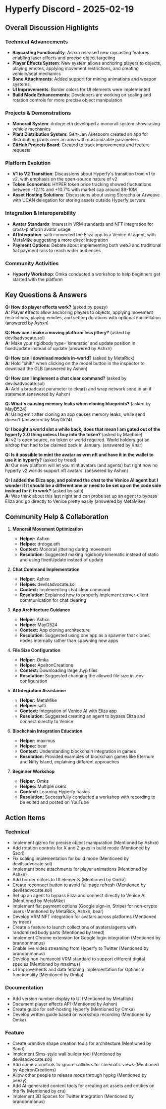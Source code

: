 # Hyperfy Discord - 2025-02-19

## Overall Discussion Highlights

### Technical Advancements
- **Raycasting Functionality**: Ashxn released new raycasting features enabling laser effects and precise object targeting
- **Player Effects System**: New system allows anchoring players to objects, playing emotes, applying movement restrictions, and creating vehicle/seat mechanics
- **Bone Attachments**: Added support for mining animations and weapon systems
- **UI Improvements**: Border colors for UI elements were implemented
- **Build Mode Enhancements**: Developers are working on scaling and rotation controls for more precise object manipulation

### Projects & Demonstrations
- **Monorail System**: drdoge.eth developed a monorail system showcasing vehicle mechanics
- **Plant Distribution System**: Gert-Jan Akerboom created an app for distributing plants over an area with customizable parameters
- **GitHub Projects Board**: Created to track improvements and feature requests

### Platform Evolution
- **V1 to V2 Transition**: Discussions about Hyperfy's transition from v1 to v2, with emphasis on the open-source nature of v2
- **Token Economics**: HYPER token price tracking showed fluctuations between -12.1% and +10.7% with market cap around $9-10M
- **Asset Hosting Solutions**: Discussions about using Storacha or Arweave with UCAN delegation for storing assets outside Hyperfy servers

### Integration & Interoperability
- **Avatar Standards**: Interest in VRM standards and NFT integration for cross-platform avatar usage
- **AI Integration**: saltï connected the Eliza app to a Venice AI agent, with MetaMike suggesting a more direct integration
- **Payment Options**: Debate about implementing both web3 and traditional fiat payment rails to reach wider audiences

### Community Activities
- **Hyperfy Workshop**: Omka conducted a workshop to help beginners get started with the platform

## Key Questions & Answers

**Q: How do player effects work?** (asked by peezy)  
**A:** Player effects allow anchoring players to objects, applying movement restrictions, playing emotes, and setting durations with optional cancellation (answered by Ashxn)

**Q: How can I make a moving platform less jittery?** (asked by devilsadvocate.sol)  
**A:** Make your rigidbody type='kinematic' and update position in fixedUpdate instead of update (answered by Ashxn)

**Q: How can I download models in-world?** (asked by MetaRick)  
**A:** Hold "shift" when clicking on the model button in the inspector to download the GLB (answered by Ashxn)

**Q: How can I implement a chat clear command?** (asked by devilsadvocate.sol)  
**A:** Add a broadcast parameter to clear() and wrap network send in an if statement (answered by Ashxn)

**Q: What's causing memory leaks when cloning blueprints?** (asked by MayD524)  
**A:** Using emit after cloning an app causes memory leaks, while send doesn't (answered by MayD524)

**Q: I bought a world slot a while back, does that mean I am gated out of the hyperfy 2.0 thing unless I buy into the token?** (asked by Maebbie)  
**A:** v2 is open source, no token or world required. World holders got an airdrop that had to be claimed back in January. (answered by Knar)

**Q: Is it possible to mint the avatar as vrm nft and have it in the wallet to use it in hyperfy?** (asked by treed)  
**A:** Our new platform will let you mint avatars (and agents) but right now no hyperfy v2 worlds support nft avatars. (answered by Ashxn)

**Q: I added the Eliza app, and pointed the chat to the Venice AI agent but I wonder if it should be a different one or need to be set up on the code side instead for it to work?** (asked by saltï)  
**A:** Was think about this last night and can probs set up an agent to bypass Eliza and go directly to Venice pretty easily (answered by MetaMike)

## Community Help & Collaboration

1. **Monorail Movement Optimization**
   - **Helper:** Ashxn
   - **Helpee:** drdoge.eth
   - **Context:** Monorail jittering during movement
   - **Resolution:** Suggested making rigidbody kinematic instead of static and using fixedUpdate instead of update

2. **Chat Command Implementation**
   - **Helper:** Ashxn
   - **Helpee:** devilsadvocate.sol
   - **Context:** Implementing chat clear command
   - **Resolution:** Explained how to properly implement server-client communication for chat clearing

3. **App Architecture Guidance**
   - **Helper:** Ashxn
   - **Helpee:** MayD524
   - **Context:** App cloning architecture
   - **Resolution:** Suggested using one app as a spawner that clones nodes internally rather than spawning new apps

4. **File Size Configuration**
   - **Helper:** Omka
   - **Helpee:** ApeironCreations
   - **Context:** Downloading large .hyp files
   - **Resolution:** Suggested changing the allowed file size in .env configuration

5. **AI Integration Assistance**
   - **Helper:** MetaMike
   - **Helpee:** saltï
   - **Context:** Integration of Venice AI with Eliza app
   - **Resolution:** Suggested creating an agent to bypass Eliza and connect directly to Venice

6. **Blockchain Integration Education**
   - **Helper:** maximus
   - **Helpee:** bear
   - **Context:** Understanding blockchain integration in games
   - **Resolution:** Provided examples of blockchain games like Eternum and Nifty Island, explaining different approaches

7. **Beginner Workshop**
   - **Helper:** Omka
   - **Helpee:** Multiple users
   - **Context:** Learning Hyperfy basics
   - **Resolution:** Successfully conducted a workshop with recording to be edited and posted on YouTube

## Action Items

### Technical
- Implement gizmo for precise object manipulation (Mentioned by Ashxn)
- Add rotation controls for X and Z axes in build mode (Mentioned by Saori)
- Fix scaling implementation for build mode (Mentioned by devilsadvocate.sol)
- Implement bone attachments for player animations (Mentioned by Ashxn)
- Add border colors to UI elements (Mentioned by Omka)
- Create reconnect button to avoid full page refresh (Mentioned by devilsadvocate.sol)
- Set up an agent to bypass Eliza and connect directly to Venice AI (Mentioned by MetaMike)
- Implement fiat payment options (Google sign-in, Stripe) for non-crypto users (Mentioned by MetaRick, Ashxn, bear)
- Develop VRM NFT integration for avatars across platforms (Mentioned by treed)
- Create a feature to launch collections of avatars/agents with randomized body parts (Mentioned by treed)
- Implement Chrome extension for Google login integration (Mentioned by brandonmanus)
- Enable live video streaming from Hyperfy to Twitter (Mentioned by brandonmanus)
- Develop non-humanoid VRM standard to support different digital species (Mentioned by maximus)
- UI improvements and data fetching implementation for Optimism functionality (Mentioned by Omka)

### Documentation
- Add version number display to UI (Mentioned by MetaRick)
- Document player effects API (Mentioned by Ashxn)
- Create guide for self-hosting Hyperfy (Mentioned by Omka)
- Develop written guide based on workshop recording (Mentioned by Omka)

### Feature
- Create primitive shape creation tools for architecture (Mentioned by Saori)
- Implement Sims-style wall builder tool (Mentioned by devilsadvocate.sol)
- Add camera controls to ignore colliders for cinematic views (Mentioned by ApeironCreations)
- Allow other people to release mods through hypkg (Mentioned by peezy)
- Add AI-generated content tools for creating art assets and entities on the fly (Mentioned by cru)
- Implement 3D Spaces for Twitter integration (Mentioned by brandonmanus)